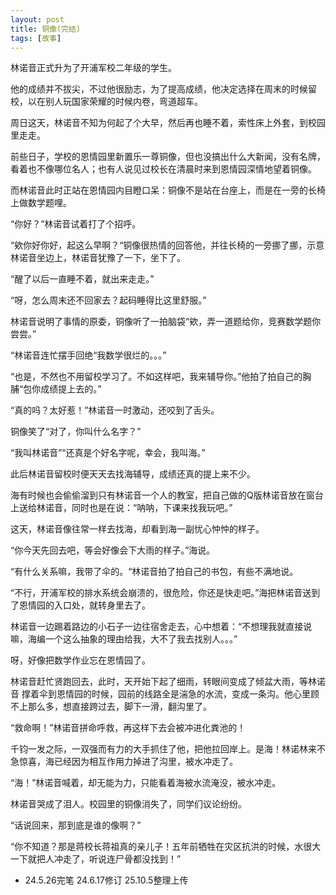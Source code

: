```yaml
---
layout: post
title: 铜像(完结)
tags: [故事]
---
```


林诺音正式升为了开浦军校二年级的学生。

他的成绩并不拔尖，不过他很励志，为了提高成绩，他决定选择在周末的时候留校，以在别人玩国家荣耀的时候内卷，弯道超车。

周日这天，林诺音不知为何起了个大早，然后再也睡不着，索性床上外套，到校园里走走。

前些日子，学校的恩情园里新置乐一尊铜像，但也没搞出什么大新闻，没有名牌，看着也不像哪位名人；也有人说见过校长在清晨时来到恩情园深情地望着铜像。

而林诺音此时正站在恩情园内目瞪口呆：铜像不是站在台座上，而是在一旁的长椅上做数学题哩。

“你好？”林诺音试着打了个招呼。

“欸你好你好，起这么早啊？“铜像很热情的回答他，并往长椅的一旁挪了挪，示意林诺音坐边上，林诺音犹豫了一下，坐下了。

“醒了以后一直睡不着，就出来走走。”

“呀，怎么周末还不回家去？起码睡得比这里舒服。”

林诺音说明了事情的原委，铜像听了一拍脑袋“欸，弄一道题给你，竞赛数学题你尝尝。”

“林诺音连忙摆手回绝“我数学很烂的。。。”

“也是，不然也不用留校学习了。不如这样吧，我来辅导你。”他拍了拍自己的胸脯“包你成绩提上去的。”

“真的吗？太好惹！”林诺音一时激动，还咬到了舌头。

铜像笑了“对了，你叫什么名字？”

“我叫林诺音”“还真是个好名字呢，幸会，我叫海。”

此后林诺音留校时便天天去找海辅导，成绩还真的提上来不少。

海有时候也会偷偷溜到只有林诺音一个人的教室，把自己做的Q版林诺音放在窗台上送给林诺音，同时也是在说：“呐呐，下课来找我玩吧。”

这天，林诺音像往常一样去找海，却看到海一副忧心忡忡的样子。

“你今天先回去吧，等会好像会下大雨的样子。”海说。

“有什么关系嘛，我带了伞的。“林诺音拍了拍自己的书包，有些不满地说。

“不行，开浦军校的排水系统会崩溃的，很危险，你还是快走吧。”海把林诺音送到了恩情园的入口处，就转身里去了。

林诺音一边踢着路边的小石子一边往宿舍走去，心中想着：“不想理我就直接说嘛，海编一个这么抽象的理由给我，大不了我去找别人。。。”

呀，好像把数学作业忘在恩情园了。

林诺音赶忙贤跑回去，此时，天开始下起了细雨，转眼间变成了倾盆大雨，等林诺音 撑着伞到恩情园的时候，园前的线路全是湍急的水流，变成一条沟。他心里顾不上那么多，想直接跨过去，脚下一滑，翻沟里了。

“救命啊！”林诺音拼命呼救，再这样下去会被冲进化粪池的！

千钧一发之际，一双强而有力的大手抓住了他，把他拉回岸上。是海！林诺林来不急惊喜，海已经因为相互作用力掉进了沟里，被水冲走了。

“海！”林诺音喊着，却无能为力，只能看着海被水流淹没，被水冲走。

林诺音哭成了泪人。校园里的铜像消失了，同学们议论纷纷。

“话说回来，那到底是谁的像啊？”

“你不知道？那是蒋校长蒋祖真的亲儿子！五年前牺牲在灾区抗洪的时候，水很大一下就把人冲走了，听说连尸骨都没找到！”

+ 24.5.26完笔 24.6.17修订 25.10.5整理上传
